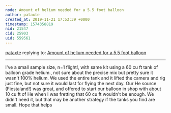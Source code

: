 ```yaml
---
node: Amount of helium needed for a 5.5 foot balloon
author: pataxte
created_at: 2019-11-21 17:53:39 +0000
timestamp: 1574358819
nid: 21547
cid: 25903
uid: 559561
---
```




[pataxte](../profile/pataxte) replying to: [Amount of helium needed for a 5.5 foot balloon](../notes/geoderek/11-21-2019/amount-of-helium-needed-for-a-5-5-foot-balloon)

----
I've a small sample size, n=1 flight!, with same kit using a 60 cu ft tank of balloon grade helium., not sure about the precise mix but pretty sure it wasn't 100% helium. We used the entire tank and it lifted  the camera and rig just fine, but not sure it would last for flying the next day. Our He source (Fiestaland!) was great, and offered to start our balloon in shop with about 10 cu ft of He when I was fretting that 60 cu ft wouldn't be enough. We didn't need it, but that may be another strategy if the tanks you find are small. Hope that helps